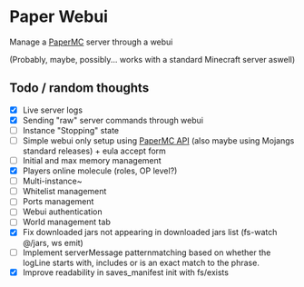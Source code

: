 # Paper Webui

Manage a [PaperMC](https://papermc.io/) server through a webui

(Probably, maybe, possibly... works with a standard Minecraft server aswell)

## Todo / random thoughts

- [x] Live server logs
- [x] Sending "raw" server commands through webui
- [ ] Instance "Stopping" state
- [ ] Simple webui only setup using [PaperMC API](https://api.papermc.io/v2/projects/paper/) (also maybe using Mojangs standard releases) + eula accept form
- [ ] Initial and max memory management
- [x] Players online molecule (roles, OP level?)
- [ ] Multi-instance~
- [ ] Whitelist management
- [ ] Ports management
- [ ] Webui authentication
- [ ] World management tab
- [x] Fix downloaded jars not appearing in downloaded jars list (fs-watch @/jars, ws emit)
- [ ] Implement serverMessage patternmatching based on whether the logLine starts with, includes or is an exact match to the phrase.
- [x] Improve readability in saves_manifest init with fs/exists
